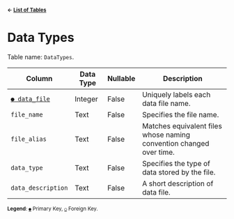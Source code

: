 <sup>**← [List of Tables](schema.md)**</sup>

# Data Types

Table name: `DataTypes`.

| Column                         | Data Type | Nullable | Description                                                         | 
| ------------------------------ | --------- | -------- | ------------------------------------------------------------------- |
| [`● data_file`](data_types.md) | Integer   | False    | Uniquely labels each data file name.                                |
| `file_name`                    | Text      | False    | Specifies the file name.                                            | 
| `file_alias`                   | Text      | False    | Matches equivalent files whose naming convention changed over time. | 
| `data_type`                    | Text      | False    | Specifies the type of data stored by the file.                      |
| `data_description`             | Text      | False    | A short description of data file.                                   |

<sup>**Legend**: [`●`](data_types.md) Primary Key, [`○`](data_types.md) Foreign Key.</sup>
